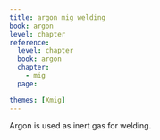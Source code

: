 ```yaml
---
title: argon mig welding
book: argon
level: chapter
reference:
  level: chapter
  book: argon
  chapter:
    - mig
  page:

themes: [Xmig]
---
```


Argon is used as inert gas for welding.
